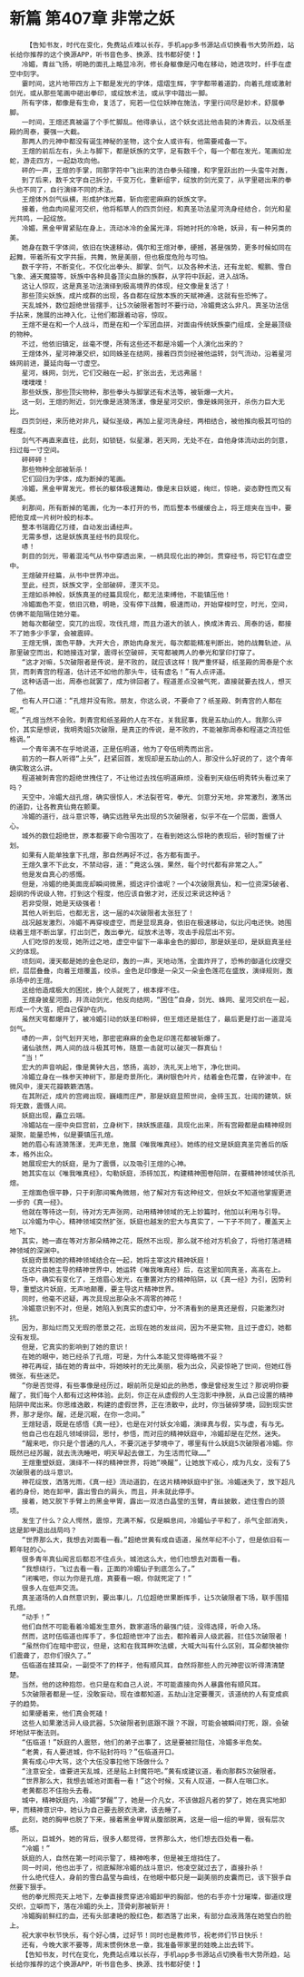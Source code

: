 # 新篇 第407章 非常之妖
        【告知书友，时代在变化，免费站点难以长存，手机app多书源站点切换看书大势所趋，站长给你推荐的这个换源APP，听书音色多、换源、找书都好使！】
       冷媚，青丝飞扬，明艳的面孔上略显冷冽，修长身躯像是闪电在移动，她进攻时，纤手在虚空中刻字。
       霎时间，这片地带四方上下都是发光的字体，熠熠生辉，字字都带着道韵，向着孔煊或激射剑光，或从那些笔画中砸出拳印，或绽放术法，或从字中踏出一脚。
       所有字体，都像是有生命，复活了，宛若一位位妖神在施法，字里行间尽是妙术，舒展拳脚。
       一时间，王煊还真被逼了个手忙脚乱。他得承认，这个妖女远比他击毙的沐青云，以及纸圣殿的周泰，要强一大截。
       那两人的元神中都没有诞生神秘的圣物，这个女人或许有，他需要戒备一下。
       王煊的前后左右，头上与脚下，都是妖族的文字，足有数千个，每一个都在发光，笔画如龙蛇，游走四方，一起勐攻向他。
       砰的一声，王煊的手掌，同那字符中飞出来的洁白拳头碰撞，和字里跃出的一头蛮牛对轰，
       到了后来，数千文字自己拆分，千变万化，重新组字，绽放的剑光变了，从字里砸出来的拳头也不同了，自行演绎不同的术法。
       王煊体外剑气纵横，形成护体光幕，斩向密密麻麻的妖族文字。
       接着，他血肉间星河交织，他将稻草人的四页剑经，和真圣功法星河洗身经结合，剑光和星光共鸣，一起绽放。
       冷媚，黑金甲胃紧贴在身上，流动冰冷的金属光泽，将她衬托的冷艳，妖异，有一种另类的美。
       她身在数千字体间，依旧在快速移动，偶尔和王煊对拳，硬撼，甚是强势，更多时候如同在起舞，带着所有文字共振，共舞，煞是美丽，但也极度危险与可怕。
       数千字符，不断变化，不仅化出拳头、脚掌、剑气，以及各种术法，还有龙蛇、鲲鹏、雪白飞象、通天魔猿等，妖族中各种具备顶尖血脉的族群，从字符中跃起，进入战场。
       这让人惊叹，这是真圣功法演绎到极高境界的体现，经文像是复活了！
       那些顶尖妖族，成片成群的出现，各自都在绽放本族的天赋神通，这就有些恐怖了。
       天乱城外，数位超绝世皆摆手，让5次破限者暂时不要行动，冷媚竟这么非凡，真圣功法信手拈来，施展的出神入化，让他们都跟着动容，惊叹。
       王煊不是在和一个人战斗，而是在和一个军团血拼，对面由传统妖族豪门组成，全是最顶级的物种。
       不过，他依旧镇定，丝毫不憷，所有这些还不都是冷媚一个人演化出来的？
       王煊体外，星河神瀑交织，如同蛛圣在结网，接着四页剑经被他运转，剑气流动，沿着星河蛛网前进，蔓延向每一寸虚空。
       星河，蛛网，剑光，它们交融在一起，扩张出去，无远弗届！
       噗噗噗！
       那些妖族，那些顶尖物种，那些拳头与脚掌还有术法等，被斩爆一大片。
       这一刻，王煊的附近，剑光像是涟漪荡漾，像是星河交织，像是蛛网张开，杀伤力巨大无比。
       四页剑经，来历绝对非凡，疑似圣级，再加上星河洗身经，两相结合，被他推向极其可怕的程度。
       剑气不再直来直往，此刻，如锁链，似星瀑，若天网，无处不在，自他身体流动出的剑意，扫过每一寸空间。
       砰砰砰！
       那些物种全部被斩杀！
       它们回归为字体，成为断掉的笔画。
       冷媚，黑金甲胃发光，修长的躯体极速舞动，像是末日妖姬，绚烂，惊艳，姿态野性而又有美感。
       刹那间，所有断掉的笔画，化为一本打开的书，而后整本书缓缓合上，将王煊夹在当中，要把他变成一片树叶般的标本。
       整本书瑞霞亿万缕，自动发出诵经声。
       无需多想，这是妖族真圣经书的具现化。
       哧！
       刺目的剑光，带着混沌气从书中穿透出来，一柄具现化出的神剑，贯穿经书，将它钉在虚空中。
       王煊破开经篇，从书中世界冲出。
       至此，经页，妖族文字，全部破碎，湮灭不见。
       王煊如杀神般，妖族真圣的经篇具现化，都无法束缚他，不能镇压他！
       冷媚面色不变，依旧沉稳，明艳，没有停下战舞，极速而动，开始穿梭时空，时光，空间，仿佛不能阻隔住她分毫。
       她每次都破空，突兀的出现，攻伐孔煊，而且力道大的骇人，换成沐青云、周泰的话，都接不了她多少手掌，会被震碎。
       王煊无惧，面色平静，大开大合，原始肉身发光，每次都能精准判断出，她的战舞轨迹，从那里破空而出，和她接连对掌，震得长空破碎，天穹都被两人的拳光和掌印打穿了。
       “这才对嘛，5次破限者是传说，是不败的，就应该这样！我严重怀疑，纸圣殿的周泰是个水货，而刺青宫的程道，估计还不如他的那头牛，徒有虚名！”有人点评道。
       这种话语一出，周泰也就罢了，成为徘回者了。程道差点没被气死，直接就要去找人，想灭了他。
       也有人开口道：“孔煊并没有败。朋友，你这么说，不要命了？纸圣殿、刺青宫的人都在呢。”
       “孔煊当然不会败。刺青宫和纸圣殿的人在不在，关我屁事，我是五劫山的人。我那么评价，其实是想说，我明秀姐5次破限，是真正的传说，是不败的，不能被那周泰和程道之流拉低格调。”
       一个青年满不在乎地说道，正是伍明道，他为了夸伍明秀而出言。
       前方的一群人听得“上头”，赶紧回首，发现却是五劫山的人，那没什么好说的了，这个青年确实敢这么讲。
       程道被刺青宫的超绝世拽住了，不让他过去找伍明道麻烦，没看到天级伍明秀转头看过来了吗？
       天空中，冷媚大战孔煊，确实很惊人，术法裂苍穹，拳光、剑意分天地，非常激烈，激荡出的道韵，让各教真仙竟在颤栗。
       冷媚的道行，战斗意识等，确实远胜早先出现的5次破限者，似乎不在一个层面，震慑人心。
       城外的数位超绝世，原本都要下命令围攻了，在看到她这么惊艳的表现后，顿时暂缓了计划。
       如果有人能单独拿下孔煊，那自然再好不过，各方都有面子。
       王煊久拿不下此女，不禁动容，道：“竟这么强，果然，每个时代都有非常之人。”
       他是发自真心的感慨。
       但是，冷媚的绝美面庞却瞬间微黑，搁这评价谁呢？一个4次破限真仙，和一位资深5破者、超纲的传说级人物，打到这个程度，他应该自傲才对，还反过来说这种话？
       若非受限，她是天级强者！
       其他人听到后，也都无言，这一届的4次破限者太张狂了！
       战况越发激烈，冷媚不再穿梭虚空，而是显现真身，依旧在极速移动，似比闪电还快。她围绕着王煊不断出掌，打出剑芒，轰出拳光，绽放术法等，攻击手段层出不穷。
       人们吃惊的发现，她所过之地，虚空中留下一串串金色的脚印，那是妖圣印，是妖庭真圣经义的体现。
       顷刻间，漫天都是她的金色足印，轰的一声，天地动荡，全面炸开了，恐怖的御道化纹理交织，层层叠叠，向着王煊覆盖，绞杀。金色足印像是一朵又一朵金色莲花在盛放，演绎规则，轰杀场中的王煊。
       这给他造成极大的困扰，换个人就死了，根本撑不住。
       王煊身披星河图，并流动剑光，他反向结网，“困住”自身，剑光、蛛网、星河交织在一起，形成一个大茧，把自己保护在内。
       虽然天穹都爆开了，被冷媚引动的妖圣印粉碎，但王煊还是抵住了，最后更是打出一道混沌剑气。
       哧的一声，剑气划开天地，那密密麻麻的金色足印莲花都被斩爆了。
       诸仙骇然，两人间的战斗极其可怖，随意一击就可以破灭一群真仙！
       “当！”
       宏大的声音响起，像是黄钟大吕，悠扬，高妙，洗礼天上地下，净化世间。
       冷媚立身在一株参天神树下，那是奇景所化，满树银色叶片，结着金色花蕾，在钟波中，在微风中，漫天花瓣簌簌洒落。
       在其附近，成片的宫阙出现，巍峨而庄严，那是妖庭显照世间，金砖玉瓦，壮阔的建筑，妖将无数，震慑人间。
       妖庭出现，矗立云端。
       冷媚站在一座中央巨宫前，立身树下，挟妖族底蕴，具现化出来，所有宫殿都是由精神规则凝聚，能量恐怖，似是要镇压孔煊。
       她的眉心有涟漪荡漾，无声无息，施展《唯我唯真经》。她练的经文是妖庭真圣完善后的版本，格外出众。
       她展现宏大的妖庭，是为了震慑，以及吸引王煊的心神。
       她其实在以《唯我唯真经》，勾勒妖庭，添砖加瓦，构建精神图卷陷阱，在要精神领域伏杀孔煊。
       王煊面色很平静，只于刹那间嘴角微翘，他了解对方有这种经文，但妖女不知道他掌握更进一步的《真一经》。
       他就在等待这一刻，待对方无声张网，动用精神领域的无上妙篇时，他加以利用与引导。
       以冷媚为中心，精神领域突然扩张，妖庭也越发的宏大与真实了，一下子不同了，覆盖天上地下。
       其实，她一直在等对方那朵精神之花，既然不出现，那么就不给对方机会了，将他打落进精神领域的深渊中。
       妖庭奇景和她的精神领域结合在一起，她将主宰这片精神妖庭！
       在这片由她主导的精神世界中，她运转《唯我唯真经》后，在这里如同真圣，高高在上。
       场中，确实有变化了，王煊眉心发光，在重置对方的精神陷阱，以《真一经》为引，因势利导，重塑这片妖庭，无声地颠覆，要主导这片精神世界。
       同时，他毫不迟疑，再次具现出那朵永不凋零的神花！
       冷媚意识到不对，但是，她陷入到真实的虚幻中，分不清看到的是真还是假，只能激烈对抗。
       因为，那灿烂而又无瑕的愿景之花，出现在她的发丝间，因为不是实物，且过于虚幻，她都没有发现。
       但是，它真实的影响到了她的意识！
       在她的眼中，她已经杀了孔煊，可是，为什么本能又觉得略微不妥？
       神花再绽，插在她的青丝中，将她映衬的无比美丽，极为出众，风姿惊艳了世间，但她红唇微张，有些迷茫。
       “你是否觉得，有些事像是经历过，眼前所见是如此的熟悉，像是曾经发生过？那说明你要醒了，我们每个人都有过这种体验。此刻，你正在从虚假的人生泡影中挣脱，从自己设置的精神陷阱中爬出来。你思维逸散，构建的虚假世界，正在溃散中，此时，你当破碎梦境，回到现实世界，那才是你。醒，还是沉眠，在你一念间。”
       王煊轻语，既是在感悟《真一经》，也是在对付妖女冷媚，演绎真与假，实与虚，有与无。
       他自己也在超凡领域徘回，思忖，参悟，而对应的精神妖庭中，冷媚却是在茫然，迷失。
       “醒来吧，你只是个普通的凡人，不要沉迷于梦境中了，哪里有什么妖庭5次破限者冷媚。你既然已经苏醒，就去洗洗睡吧，明天早起去做工，为生活而忙碌……”
       王煊重塑妖庭，演绎不一样的精神世界，将她“唤醒”，让她放下戒心，成为凡女，没有了5次破限者的战斗意识。
       神花绽放，洒落光雨，《真一经》流动道韵，在这片精神妖庭中扩张。冷媚迷失了，放下超凡者的身份，她在卸甲，露出雪白的肩头，而且，并未就此停手。
       接着，她又脱下手臂上的黑金甲胃，露出一双洁白晶莹的玉臂，青丝披散，遮住雪白的颈项。
       发生了什么？众人愕然，震惊，充满不解，仅是瞬息间，冷媚仙子平和了，杀气全部消失，这是卸甲退出战局吗？
       “世界那么大，我想去对面看一看。”超绝世黄有成自语道，虽然年纪不小了，但是依旧有一颗年轻的心。
       很多青年真仙闻言后都忍不住点头，城池这么大，他们也想去对面看一看。
       “我想绕行，飞过去看一看，正面的冷媚仙子到底怎么了。”
       “闭嘴吧，你以为你是孔煊，真要看一眼，你就死定了！”
       很多人在低声交流。
       真圣道场的人自然意识到，要出事儿，几位超绝世果断挥手，让5次破限者下场，联手围猎孔煊。
       “动手！”
       他们自然不可能看着冷媚发生意外，数家道场的最强门徒，没得选择，听命入场。
       然而，这时伍临道也挥手了，多位超绝世冲了出去，都拎着异人级武器，拦住5次破限者！
       “虽然你们在暗中密议，但是，这和在我耳畔吹法螺，大喊大叫有什么区别，耳朵都快被你们震聋了，忍你们很久了。”
       伍临道在揉耳朵，一副受不了的样子，他有顺风耳，自然将那些人的元神密议听得清清楚楚。
       当然，他的这种抱怨，也只是在和自己人说，不可能直接向外人暴露他有顺风耳。
       5次破限者都是一怔，没敢妄动，现在谁都知道，五劫山注定要覆灭，该道统的人有变成疯子的趋势。
       如果硬着来，他们真会死磕！
       这些人如果激活异人级武器，5次破限者到底跟不跟？不跟，可能会被瞬间打死，跟，会破坏地狱平衡法则。
       “伍临道！”妖庭的人震怒，他们的弟子出事了，这是要被拦阻住，冷媚多半危矣。
       “老黄，有人要进城，你不贴封符吗？”伍临道开口。
       黄有成心中大骂，这个大伍没事拉他下场做什么？
       “注意安全，谁要进天乱城，还是贴上封魔符吧。”黄有成建议道，看向那群5次破限者。
       “世界那么大，我想去城池对面看一看！”这个时候，又有人叹道，一群人在咽口水。
       老黄都忍不住抬头去看。
       城中，精神妖庭内，冷媚“梦醒”了，她是一介凡女，不该做超凡者的梦了，她在真实地卸甲，而精神意识中，她认为自己要去脱衣洗漱，该去睡了。
       此刻，她的胸甲也脱了下来，接着黑金甲胃从腹部脱离，这是一组一组的甲胃，很有层次感。
       所以，巨城外，她的背后，很多人都觉得，世界那么大，他们想去四处看一看。
       “冷媚！”
       妖庭的人，自然在第一时间示警了，精神咆孝，但是被王煊挡住了。
       同一时间，他也出手了，彻底解除冷媚的战斗意识，他凌空就过去了，直接扑杀！
       什么绝代佳人，身前的雪白晶莹与曲线，在他眼中都只是一副美丽的皮囊而已，该下狠手自然要下狠手。
       他的拳光照亮天上地下，左拳直接贯穿进冷媚卸甲的胸部，他的右手亦十分璀璨，御道纹理交织，立噼而下，落在冷媚的头上，顶骨刹那被斩开！
       冷媚胸前鲜红的血，还有头部凄艳的殷红色，都洒落了出来，有部分血液溅落在她莹白的脸上。
       祝大家中秋节快乐，有个好心情，过好节！同时也是教师节，祝老师们节日快乐！
       还有，今晚大家不要等，周末惯例休息一章，我准备带家里的娃晚上出去转下。
       【告知书友，时代在变化，免费站点难以长存，手机app多书源站点切换看书大势所趋，站长给你推荐的这个换源APP，听书音色多、换源、找书都好使！】